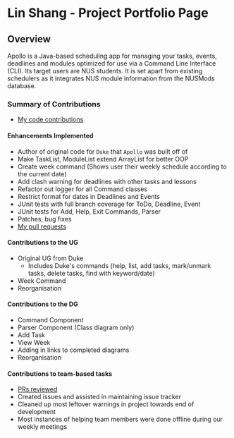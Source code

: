 # Lin Shang - Project Portfolio Page

## Overview
Apollo is a Java-based scheduling app for managing your tasks, events, deadlines and modules optimized for use via
a Command Line Interface (CLI). Its target users are NUS students. It is set apart from existing schedulers as it 
integrates NUS module information from the NUSMods database.

### Summary of Contributions
- [My code contributions](https://nus-cs2113-ay2223s2.github.io/tp-dashboard/?search=honglinshang&breakdown=true)    
#### Enhancements Implemented
- Author of original code for `Duke` that `Apollo` was built off of
- Make TaskList, ModuleList extend ArrayList for better OOP
- Create week command (Shows user their weekly schedule according to the current date)
- Add clash warning for deadlines with other tasks and lessons
- Refactor out logger for all Command classes
- Restrict format for dates in Deadlines and Events
- JUnit tests with full branch coverage for ToDo, Deadline, Event
- JUnit tests for Add, Help, Exit Commands, Parser
- Patches, bug fixes
- [My pull requests](https://github.com/AY2223S2-CS2113-T13-4/tp/pulls?q=is%3Apr+author%3Ahonglinshang+)
#### Contributions to the UG
- Original UG from Duke
  - Includes Duke's commands (help, list, add tasks, mark/unmark tasks, delete tasks, find with keyword/date)
- Week Command
- Reorganisation
#### Contributions to the DG
- Command Component
- Parser Component (Class diagram only)
- Add Task
- View Week
- Adding in links to completed diagrams
- Reorganisation
#### Contributions to team-based tasks
- [PRs reviewed](https://github.com/AY2223S2-CS2113-T13-4/tp/pulls?q=is%3Apr+reviewed-by%3Ahonglinshang+)
- Created issues and assisted in maintaining issue tracker
- Cleaned up most leftover warnings in project towards end of development
- Most instances of helping team members were done offline during our weekly meetings
